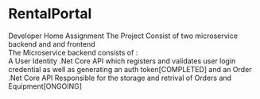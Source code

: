 # RentalPortal
Developer Home Assignment 
The Project Consist of two microservice backend and and frontend<br>
The Microservice backend consists of :<br> A User Identity .Net Core API which registers and validates user login credential as well as generating an auth token[COMPLETED]
 and an Order .Net Core API Responsible for the storage and retrival of Orders and Equipment[ONGOING]

